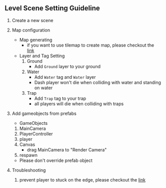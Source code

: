 ## Level Scene Setting Guideline

1. Create a new scene
2. Map configuration
   - Map generating
     - if you want to use tilemap to create map, please checkout the [link](https://youtu.be/QkbGr1rAya8)
   - Layer and Tag Setting
     1. Ground
        - Add `Ground` layer to your ground
     2. Water
        - Add `Water` tag and `Water` layer
        - Dash player won't die when colliding with water and standing on water
     3. Trap
        - Add `Trap` tag to your trap
        - all players will die when colliding with traps
3. Add gameobjects from prefabs

   - GameObjects

   1. MainCamera
   2. PlayerController
   3. player
   4. Canvas
      - drag MainCamera to "Render Camera"
   5. respawn

   - Please don't override prefab object

4. Troubleshooting
   1. prevent player to stuck on the edge, please checkout the [link](https://youtu.be/LEUhxe9vUOM)
